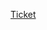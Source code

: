 [Ticket](https://vanguard.amd.com/project/feedback/view.html?cap=00de81e7400a4f968b2b7c7ed88e35b8&f={662A7A4D-8782-46AA-BB66-31734E56D968}&uf={45BF9DDF-F35F-4D7A-B97D-0C2CDBEF4825}&a=v&t=0&updatefollow=1)